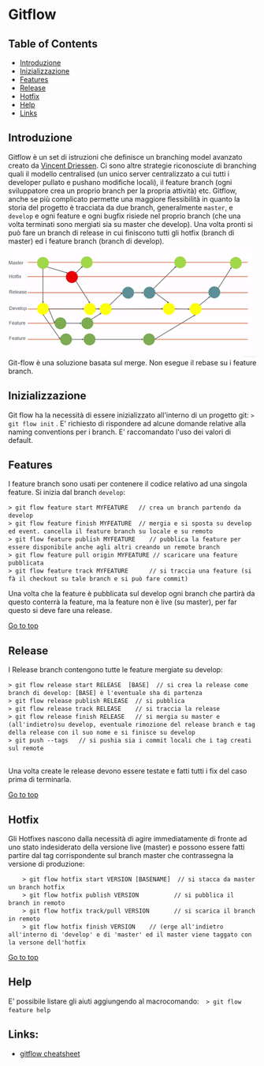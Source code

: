 # Gitflow

## Table of Contents
 - [Introduzione](#introduzione)
 - [Inizializzazione](#inizializzazione)
 - [Features](#features)
 - [Release](#release)
 - [Hotfix](#hotfix)
 - [Help](#help)
 - [Links](#help)

## Introduzione

Gitflow è un set di istruzioni che definisce un branching model avanzato creato da  [Vincent Driessen](http://nvie.com/posts/a-successful-git-branching-model/). Ci sono altre strategie riconosciute di branching quali il modello centralised (un unico server centralizzato a cui tutti i developer pullato e pushano modifiche locali), il feature branch (ogni sviluppatore crea un proprio branch per la propria attività) etc. Gitflow, anche se più complicato permette una maggiore flessibilità in quanto la storia del progetto è tracciata da due branch, generalmente `master`, e `develop` e ogni feature e ogni bugfix risiede nel proprio branch (che una volta terminati sono mergiati sia su master che develop). Una volta pronti si può fare un branch di release in cui finiscono tutti gli hotfix (branch di master) ed i feature branch (branch di develop).
![model](gitflow.png)
Git-flow è una soluzione basata sul merge. Non esegue il rebase su i feature branch.

## Inizializzazione
Git flow ha la necessità di essere inizializzato all'interno di un progetto git: `> git flow init` . E' richiesto di rispondere ad alcune domande relative alla naming conventions per i branch. E' raccomandato l'uso dei valori di default.

## Features 
I feature branch sono usati per contenere il codice relativo ad una singola feature. Si inizia dal branch `develop`:
```
> git flow feature start MYFEATURE   // crea un branch partendo da develop
> git flow feature finish MYFEATURE  // mergia e si sposta su develop ed event. cancella il feature branch su locale e su remoto
> git flow feature publish MYFEATURE    // pubblica la feature per essere disponibile anche agli altri creando un remote branch
> git flow feature pull origin MYFEATURE // scaricare una feature pubblicata
> git flow feature track MYFEATURE      // si traccia una feature (si fà il checkout su tale branch e si può fare commit)

```  
Una volta che la feature è pubblicata sul develop  ogni branch che partirà da questo conterrà la feature, ma la feature non è live (su master), per far questo si deve fare una release.

[Go to top](#table-of-contents)

## Release
I Release branch contengono tutte le feature mergiate su develop:
```
> git flow release start RELEASE  [BASE]  // si crea la release come branch di develop: [BASE] è l'eventuale sha di partenza
> git flow release publish RELEASE  // si pubblica
> git flow release track RELEASE    // si traccia la release
> git flow release finish RELEASE   // si mergia su master e (all'indietro)su develop, eventuale rimozione del release branch e tag della release con il suo nome e si finisce su develop
> git push --tags   // si pushia sia i commit locali che i tag creati sul remote
 
```
Una volta create le release devono essere testate e fatti tutti i fix del caso prima di terminarla.

[Go to top](#table-of-contents)

## Hotfix
Gli Hotfixes nascono dalla necessità di agire immediatamente di fronte ad uno stato indesiderato della versione live (master) e possono essere fatti partire dal tag corrispondente sul branch master che contrassegna la versione di produzione:
```
    > git flow hotfix start VERSION [BASENAME]  // si stacca da master un branch hotfix
    > git flow hotfix publish VERSION          // si pubblica il branch in remoto
    > git flow hotfix track/pull VERSION       // si scarica il branch in remoto
    > git flow hotfix finish VERSION    // (erge all'indietro all'interno di 'develop' e di 'master' ed il master viene taggato con la versone dell'hotfix
```

[Go to top](#table-of-contents)

## Help 
E' possibile listare gli aiuti aggiungendo al macrocomando:`  > git flow feature help`

## Links:
- [gitflow cheatsheet](http://danielkummer.github.io/git-flow-cheatsheet/index.it_IT.html)




